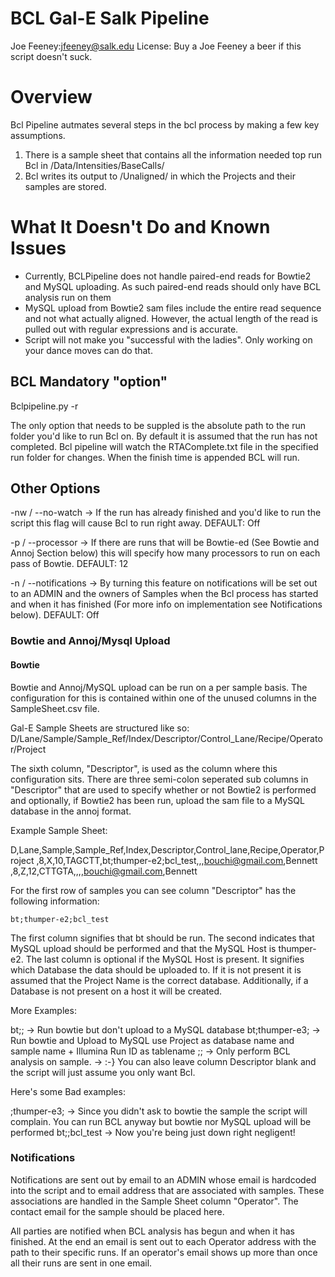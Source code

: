 # BCL Gal-E Salk Pipeline
Joe Feeney:jfeeney@salk.edu
License: Buy a Joe Feeney a beer if this script doesn't suck.

# Overview
Bcl Pipeline autmates several steps in the bcl process by making a few key assumptions.

1. There is a sample sheet that contains all the information needed top run Bcl in <run folder>/Data/Intensities/BaseCalls/
2. Bcl writes its output to <run folder>/Unaligned/ in which the Projects and their samples are stored.

# What It Doesn't Do and Known Issues
- Currently, BCLPipeline does not handle paired-end reads for Bowtie2 and MySQL uploading. As such paired-end reads should only have BCL analysis run on them
- MySQL upload from Bowtie2 sam files include the entire read sequence and not what actually aligned. However, the actual length of the read is pulled out with regular expressions and is accurate.
- Script will not make you "successful with the ladies". Only working on your dance moves can do that.

## BCL Mandatory "option"
Bclpipeline.py -r <ABSOLUTE PATH TO RUN>

The only option that needs to be suppled is the absolute path to the run folder you'd like to run Bcl on. By default it is assumed that the run has not completed. Bcl pipeline will watch the RTAComplete.txt file in the specified run folder for changes. When the finish time is appended BCL will run.

## Other Options
-nw / --no-watch -> If the run has already finished and you'd like to run the script this flag will cause Bcl to run right away. DEFAULT: Off

-p / --processor -> If there are runs that will be Bowtie-ed (See Bowtie and Annoj Section below) this will specify how many processors to run on each pass of Bowtie. DEFAULT: 12

-n / --notifications -> By turning this feature on notifications will be set out to an ADMIN and the owners of Samples when the Bcl process has started and when it has finished (For more info on implementation see Notifications below). DEFAULT: Off

### Bowtie and Annoj/Mysql Upload
#### Bowtie
Bowtie and Annoj/MySQL upload can be run on a per sample basis. The configuration for this is contained within one of the unused columns in the SampleSheet.csv file.

Gal-E Sample Sheets are structured like so:
D/Lane/Sample/Sample_Ref/Index/Descriptor/Control_Lane/Recipe/Operator/Project

The sixth column, "Descriptor", is used as the column where this configuration sits. There are three semi-colon seperated sub columns in "Descriptor" that are used to specify whether or not Bowtie2 is performed and optionally, if Bowtie2 has been run, upload the sam file to a MySQL database in the annoj format.

Example Sample Sheet:

D,Lane,Sample,Sample_Ref,Index,Descriptor,Control_lane,Recipe,Operator,Project
,8,X,10,TAGCTT,bt;thumper-e2;bcl_test,,,bouchi@gmail.com,Bennett
,8,Z,12,CTTGTA,,,,bouchi@gmail.com,Bennett

For the first row of samples you can see column "Descriptor" has the following information:

	bt;thumper-e2;bcl_test

The first column signifies that bt should be run. The second indicates that MySQL upload should be performed and that the MySQL Host is thumper-e2. The last column is optional if the MySQL Host is present. It signifies which Database the data should be uploaded to. If it is not present it is assumed that the Project Name is the correct database. Additionally, if a Database is not present on a host it will be created.

More Examples:

bt;;             -> Run bowtie but don't upload to a MySQL database
bt;thumper-e3;   -> Run bowtie and Upload to MySQL use Project as database name and sample name + Illumina Run ID as tablename
;;               -> Only perform BCL analysis on sample.
                 -> :-} You can also leave column Descriptor blank and the script will just assume you only want Bcl.

Here's some Bad examples:

;thumper-e3;     -> Since you didn't ask to bowtie the sample the script will complain. You can run BCL anyway but bowtie nor MySQL upload will be performed
bt;;bcl_test     -> Now you're being just down right negligent! 

### Notifications
Notifications are sent out by email to an ADMIN whose email is hardcoded into the script and to email address that are associated with samples. These associations are handled in the Sample Sheet column "Operator". The contact email for the sample should be placed here. 

All parties are notified when BCL analysis has begun and when it has finished. At the end an email is sent out to each Operator address with the path to their specific runs. If an operator's email shows up more than once all their runs are sent in one email.



